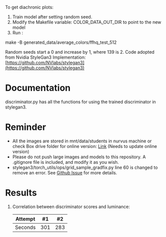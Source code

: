 To get diachronic plots:

1.  Train model after setting random seed.
2.  Modify the Makefile variable: COLOR_DATA_OUT_DIR to point to the new model
3.  Run :

make -B generated_data/average_colors/ffhq_test_512

Random seeds start a 0 and increase by 1, where 139 is 2.
Code adopted from Nvidia StyleGan3 Implementation: [https://github.com/NVlabs/stylegan3](https://github.com/NVlabs/stylegan3)

# Documentation
discriminator.py has all the functions for using the trained discriminator in stylegan3.
 

# Reminder
* All the images are stored in mnt/data/students in nurvus machine or check Box drive folder for online version: [Link](https://haverford.app.box.com/folder/151383007310) (Needs to update online version)
* Please do not push large images and models to this repository. A .gitignore file is
included, and modify it as you wish. 
* stylegan3/torch_utils/ops/grid_sample_gradfix.py line 60 is changed to remove an error. 
See [Github Issue](https://github.com/NVlabs/stylegan3/issues/188) for more details.

# Results
1. Correlation between discriminator scores and luminance:   

    | Attempt | #1    | #2    |
    | :---:   | :---: | :---: |
    | Seconds | 301   | 283   |

